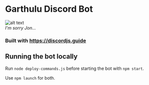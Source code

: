 # Garthulu Discord Bot
![alt text](https://s3.crackedcdn.com/phpimages/article/2/6/0/692260.jpg?v=2)\
*I'm sorry Jon...*

### Built with https://discordjs.guide


## Running the bot locally
Run `node deploy-commands.js` before starting the bot with `npm start`.

Use `npm launch` for both.
